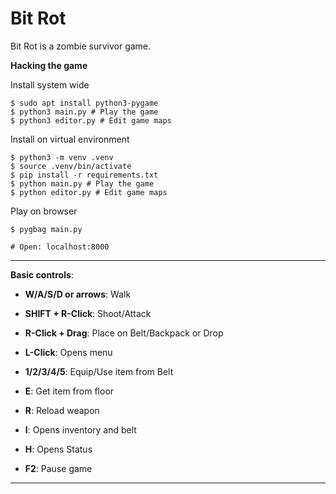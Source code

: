 # Bit Rot
Bit Rot is a zombie survivor game.

**Hacking the game**

Install system wide
```shell
$ sudo apt install python3-pygame
$ python3 main.py # Play the game
$ python3 editor.py # Edit game maps
```

Install on virtual environment
```shell
$ python3 -m venv .venv
$ source .venv/bin/activate
$ pip install -r requirements.txt
$ python main.py # Play the game
$ python editor.py # Edit game maps
```

Play on browser
```shell
$ pygbag main.py 

# Open: localhost:8000
```

----

**Basic controls**:
- **W/A/S/D or arrows**: Walk
- **SHIFT + R-Click**: Shoot/Attack
- **R-Click + Drag**: Place on Belt/Backpack or Drop
- **L-Click**: Opens menu 
- **1/2/3/4/5**: Equip/Use item from Belt

- **E**: Get item from floor
- **R**: Reload weapon

- **I**: Opens inventory and belt
- **H**: Opens Status

- **F2**: Pause game
----
